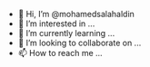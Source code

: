 - 👋 Hi, I’m @mohamedsalahaldin
- 👀 I’m interested in ...
- 🌱 I’m currently learning ...
- 💞️ I’m looking to collaborate on ...
- 📫 How to reach me ...

<!---
mohamedsalahaldin/mohamedsalahaldin is a ✨ special ✨ repository because its `README.md` (this file) appears on your GitHub profile.
You can click the Preview link to take a look at your changes.
--->
